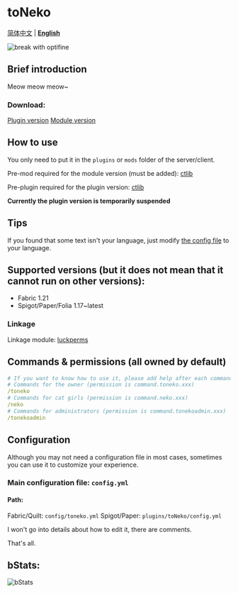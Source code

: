 # toNeko
[简体中文](README.md) | **[English](README_en.md)**

![break with optifine](https://wsrv.nl/?url=https%3A%2F%2Fimages.teamresourceful.com%2Fu%2F8vCLgK.svg&n=-1)
## Brief introduction
Meow meow meow~
### Download:
[Plugin version](https://modrinth.com/plugin/toneko/)
[Module version](https://modrinth.com/mod/tonekomod/)
## How to use
You only need to put it in the `plugins` or `mods` folder of the server/client.

Pre-mod required for the module version (must be added): [ctlib](https://modrinth.com/mod/ctlibmod)

Pre-plugin required for the plugin version: [ctlib](https://modrinth.com/plugin/ctlib)

**Currently the plugin version is temporarily suspended**
## Tips
If you found that some text isn't your language, just modify [the config file](#configuration) to your language.

## Supported versions (but it does not mean that it cannot run on other versions):
- Fabric 1.21
- Spigot/Paper/Folia 1.17~latest
### Linkage
Linkage module: [luckperms](https://luckperms.net/)
## Commands & permissions (all owned by default)
```yaml
# If you want to know how to use it, please add help after each command, for example /toneko help
# Commands for the owner (permission is command.toneko.xxx)
/toneko
# Commands for cat girls (permission is command.neko.xxx)
/neko
# Commands for administrators (permission is command.tonekoadmin.xxx)
/tonekoadmin
```
## Configuration
Although you may not need a configuration file in most cases, sometimes you can use it to customize your experience.
### Main configuration file: `config.yml`
#### Path:
Fabric/Quilt: `config/toneko.yml`
Spigot/Paper: `plugins/toNeko/config.yml`

I won't go into details about how to edit it, there are comments.

That's all.
## bStats:
![bStats](https://bstats.org/signatures/bukkit/toneko.svg)

